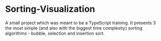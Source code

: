 # Sorting-Visualization

A small project which was meant to be a TypeScript training. 
It presents 3 the most simple (and also with the biggest time complexity) sorting algorithms - bubble, selection and insertion sort.
